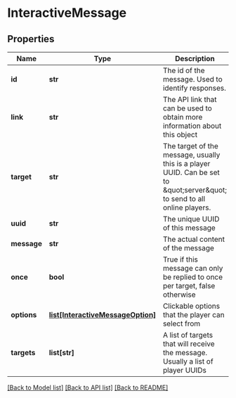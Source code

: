 # InteractiveMessage

## Properties
Name | Type | Description | Notes
------------ | ------------- | ------------- | -------------
**id** | **str** | The id of the message. Used to identify responses. | 
**link** | **str** | The API link that can be used to obtain more information about this object | 
**target** | **str** | The target of the message, usually this is a player UUID. Can be set to \&quot;server\&quot; to send to all online players. | 
**uuid** | **str** | The unique UUID of this message | 
**message** | **str** | The actual content of the message | [optional] 
**once** | **bool** | True if this message can only be replied to once per target, false otherwise | [optional] 
**options** | [**list[InteractiveMessageOption]**](InteractiveMessageOption.md) | Clickable options that the player can select from | [optional] 
**targets** | **list[str]** | A list of targets that will receive the message. Usually a list of player UUIDs | [optional] 

[[Back to Model list]](../README.md#documentation-for-models) [[Back to API list]](../README.md#documentation-for-api-endpoints) [[Back to README]](../README.md)


